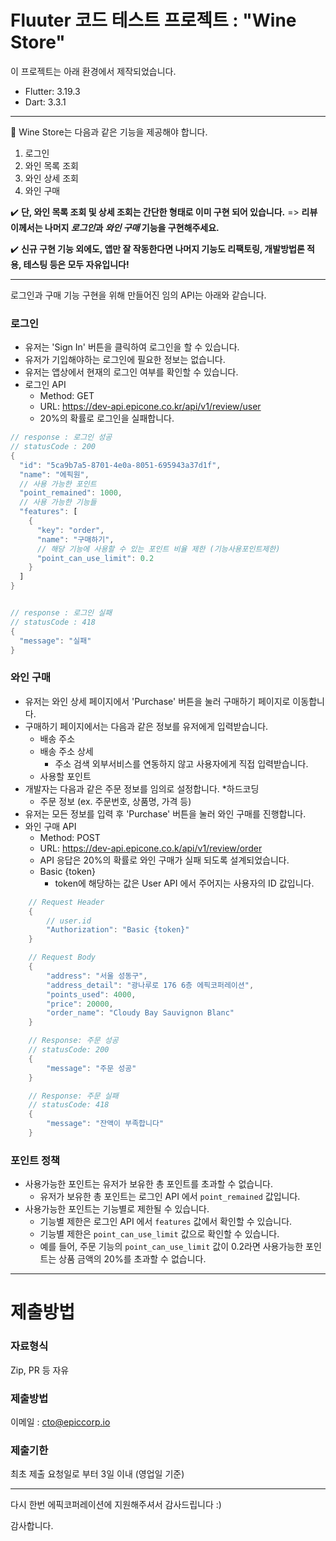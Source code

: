 # Fluuter 코드 테스트 프로젝트 : "Wine Store"

이 프로젝트는 아래 환경에서 제작되었습니다.

- Flutter:  3.19.3
- Dart: 3.3.1

---

🍷 Wine Store는 다음과 같은 기능을 제공해야 합니다.

1. 로그인
2. 와인 목록 조회
3. 와인 상세 조회
4. 와인 구매

✔️ **단, 와인 목록 조회 및 상세 조회는 간단한 형태로 이미 구현 되어 있습니다.**
=> **리뷰이께서는 나머지 ***로그인***과 ***와인 구매*** 기능을 구현해주세요.**

✔️ **신규 구현 기능 외에도, 앱만 잘 작동한다면 나머지 기능도 리팩토링, 개발방법론 적용, 테스팅 등은 모두 자유입니다!**


---


로그인과 구매 기능 구현을 위해 만들어진 임의 API는 아래와 같습니다.

### 로그인

- 유저는 'Sign In' 버튼을 클릭하여 로그인을 할 수 있습니다.
- 유저가 기입해야하는 로그인에 필요한 정보는 없습니다.
- 유저는 앱상에서 현재의 로그인 여부를 확인할 수 있습니다.
- 로그인 API
  - Method: GET
  - URL: https://dev-api.epicone.co.kr/api/v1/review/user
  - 20%의 확률로 로그인을 실패합니다.

```dart
// response : 로그인 성공
// statusCode : 200
{
  "id": "5ca9b7a5-8701-4e0a-8051-695943a37d1f",
  "name": "에픽원",
  // 사용 가능한 포인트
  "point_remained": 1000,
  // 사용 가능한 기능들
  "features": [
    {
      "key": "order",
      "name": "구매하기",
      // 해당 기능에 사용할 수 있는 포인트 비율 제한 (기능사용포인트제한)
      "point_can_use_limit": 0.2
    }
  ]
}


// response : 로그인 실패
// statusCode : 418
{
  "message": "실패"
}
```

### 와인 구매

- 유저는 와인 상세 페이지에서 'Purchase' 버튼을 눌러 구매하기 페이지로 이동합니다.
- 구매하기 페이지에서는 다음과 같은 정보를 유저에게 입력받습니다.
  - 배송 주소
  - 배송 주소 상세
    - 주소 검색 외부서비스를 연동하지 않고 사용자에게 직접 입력받습니다.
  - 사용할 포인트
- 개발자는 다음과 같은 주문 정보를 임의로 설정합니다. *하드코딩
  - 주문 정보 (ex. 주문번호, 상품명, 가격 등)
- 유저는 모든 정보를 입력 후 'Purchase' 버튼을 눌러 와인 구매를 진행합니다.
- 와인 구매 API
  - Method: POST
  - URL: https://dev-api.epicone.co.k/api/v1/review/order
  - API 응답은 20%의 확률로 와인 구매가 실패 되도록 설계되었습니다.
  - Basic {token}
    - token에 해당하는 값은 User API 에서 주어지는 사용자의 ID 값입니다.

```dart
    // Request Header
    {
        // user.id
        "Authorization": "Basic {token}"
    }

    // Request Body
    {
        "address": "서울 성동구",
        "address_detail": "광나루로 176 6층 에픽코퍼레이션",
        "points_used": 4000,
        "price": 20000,
        "order_name": "Cloudy Bay Sauvignon Blanc"
    }

    // Response: 주문 성공
    // statusCode: 200
    {
        "message": "주문 성공"
    }

    // Response: 주문 실패
    // statusCode: 418
    {
        "message": "잔액이 부족합니다"
    }
```

### 포인트 정책

- 사용가능한 포인트는 유저가 보유한 총 포인트를 초과할 수 없습니다.
  - 유저가 보유한 총 포인트는 로그인 API 에서 `point_remained` 값입니다.
- 사용가능한 포인트는 기능별로 제한될 수 있습니다.
  - 기능별 제한은 로그인 API 에서 `features` 값에서 확인할 수 있습니다.
  - 기능별 제한은 `point_can_use_limit` 값으로 확인할 수 있습니다.
  - 예를 들어, 주문 기능의 `point_can_use_limit` 값이 0.2라면 사용가능한 포인트는 상품 금액의 20%를 초과할 수 없습니다.

---

# 제출방법

### 자료형식

Zip, PR 등 자유

### 제출방법

이메일 : cto@epiccorp.io

### 제출기한

최초 제출 요청일로 부터 3일 이내 (영업일 기준)

---

다시 한번 에픽코퍼레이션에 지원해주셔서 감사드립니다 :)

감사합니다.
